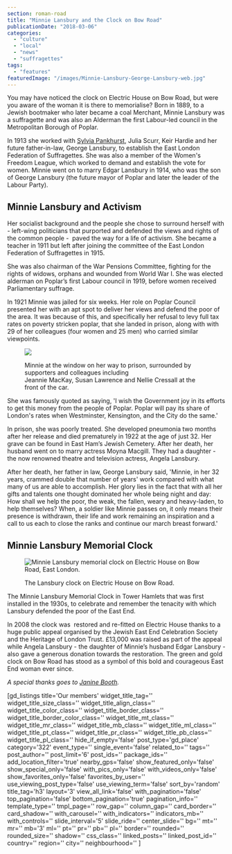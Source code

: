 ```yaml
---
section: roman-road
title: "Minnie Lansbury and the Clock on Bow Road"
publicationDate: "2018-03-06"
categories: 
  - "culture"
  - "local"
  - "news"
  - "suffragettes"
tags: 
  - "features"
featuredImage: "/images/Minnie-Lansbury-George-Lansbury-web.jpg"
---
```


You may have noticed the clock on Electric House on Bow Road, but were you aware of the woman it is there to memorialise? Born in 1889, to a Jewish bootmaker who later became a coal Merchant, Minnie Lansbury was a suffragette and was also an Alderman the first Labour-led council in the Metropolitan Borough of Poplar.

In 1913 she worked with [Sylvia Pankhurst](https://romanroadlondon.com/bows-suffragette-secrets-sylvia-pankhurst-east-end-suffrage/), Julia Scurr, Keir Hardie and her future father-in-law, George Lansbury, to establish the East London Federation of Suffragettes. She was also a member of the Women's Freedom League, which worked to demand and establish the vote for women. Minnie went on to marry Edgar Lansbury in 1914, who was the son of George Lansbury (the future mayor of Poplar and later the leader of the Labour Party).

## Minnie Lansbury and Activism

Her socialist background and the people she chose to surround herself with - left-wing politicians that purported and defended the views and rights of the common people -  paved the way for a life of activism. She became a teacher in 1911 but left after joining the committee of the East London Federation of Suffragettes in 1915.

She was also chairman of the War Pensions Committee, fighting for the rights of widows, orphans and wounded from World War I. She was elected alderman on Poplar’s first Labour council in 1919, before women received Parliamentary suffrage.

In 1921 Minnie was jailed for six weeks. Her role on Poplar Council presented her with an apt spot to deliver her views and defend the poor of the area. It was because of this, and specifically her refusal to levy full tax rates on poverty stricken poplar, that she landed in prison, along with with 29 of her colleagues (four women and 25 men) who carried similar viewpoints.

<figure>

![](/images/TUlawrence4.jpg)

<figcaption>

Minnie at the window on her way to prison, surrounded by supporters and colleagues including  
Jeannie MacKay, Susan Lawrence and Nellie Cressall at the front of the car.

</figcaption>

</figure>

She was famously quoted as saying, 'I wish the Government joy in its efforts to get this money from the people of Poplar. Poplar will pay its share of London's rates when Westminster, Kensington, and the City do the same.'

In prison, she was poorly treated. She developed pneumonia two months after her release and died prematurely in 1922 at the age of just 32. Her grave can be found in East Ham’s Jewish Cemetery. After her death, her husband went on to marry actress Moyna Macgill. They had a daughter - the now renowned theatre and television actress, Angela Lansbury.

After her death, her father in law, George Lansbury said, 'Minnie, in her 32 years, crammed double that number of years' work compared with what many of us are able to accomplish. Her glory lies in the fact that with all her gifts and talents one thought dominated her whole being night and day: How shall we help the poor, the weak, the fallen, weary and heavy-laden, to help themselves? When, a soldier like Minnie passes on, it only means their presence is withdrawn, their life and work remaining an inspiration and a call to us each to close the ranks and continue our march breast forward.'

## Minnie Lansbury Memorial Clock

<figure>

![Minnie Lansbury memorial clock on Electric House on Bow Road, East London.](/images/lansbury-clock-electric-house-old-1024x806.jpg)

<figcaption>

The Lansbury clock on Electric House on Bow Road.

</figcaption>

</figure>

The Minnie Lansbury Memorial Clock in Tower Hamlets that was first installed in the 1930s, to celebrate and remember the tenacity with which Lansbury defended the poor of the East End.

In 2008 the clock was  restored and re-fitted on Electric House thanks to a huge public appeal organised by the Jewish East End Celebration Society and the Heritage of London Trust. £13,000 was raised as part of the appeal while Angela Lansbury - the daughter of Minnie’s husband Edgar Lansbury - also gave a generous donation towards the restoration. The green and gold clock on Bow Road has stood as a symbol of this bold and courageous East End woman ever since.

_A special thanks goes to [Janine Booth](https://www.janinebooth.com/issues-and-campaigns/minnie-lansbury-and-poplar-revolt)._

\[gd\_listings title='Our members' widget\_title\_tag='' widget\_title\_size\_class='' widget\_title\_align\_class='' widget\_title\_color\_class='' widget\_title\_border\_class='' widget\_title\_border\_color\_class='' widget\_title\_mt\_class='' widget\_title\_mr\_class='' widget\_title\_mb\_class='' widget\_title\_ml\_class='' widget\_title\_pt\_class='' widget\_title\_pr\_class='' widget\_title\_pb\_class='' widget\_title\_pl\_class='' hide\_if\_empty='false' post\_type='gd\_place' category='322' event\_type='' single\_event='false' related\_to='' tags='' post\_author='' post\_limit='6' post\_ids='' package\_ids='' add\_location\_filter='true' nearby\_gps='false' show\_featured\_only='false' show\_special\_only='false' with\_pics\_only='false' with\_videos\_only='false' show\_favorites\_only='false' favorites\_by\_user='' use\_viewing\_post\_type='false' use\_viewing\_term='false' sort\_by='random' title\_tag='h3' layout='3' view\_all\_link='false' with\_pagination='false' top\_pagination='false' bottom\_pagination='true' pagination\_info='' template\_type='' tmpl\_page='' row\_gap='' column\_gap='' card\_border='' card\_shadow='' with\_carousel='' with\_indicators='' indicators\_mb='' with\_controls='' slide\_interval='5' slide\_ride='' center\_slide='' bg='' mt='' mr='' mb='3' ml='' pt='' pr='' pb='' pl='' border='' rounded='' rounded\_size='' shadow='' css\_class='' linked\_posts='' linked\_post\_id='' country='' region='' city='' neighbourhood='' \]
